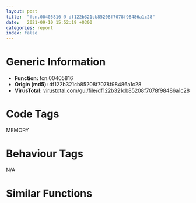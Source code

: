 ```yaml
---
layout: post
title:  "fcn.00405816 @ df122b321cb85208f7078f98486a1c28"
date:   2021-09-10 15:52:19 +0300
categories: report
index: false
---
```


# Generic Information
- **Function:** fcn.00405816
- **Origin (md5):** df122b321cb85208f7078f98486a1c28
- **VirusTotal:** [virustotal.com/gui/file/df122b321cb85208f7078f98486a1c28][virustotal_ref]

# Code Tags
<span class="tag" id="MEMORY">MEMORY</span>


# Behaviour Tags
<span class="bhv-tag" id="na">N/A</span>

# Similar Functions
<script type="text/javascript" src="https://www.gstatic.com/charts/loader.js"></script>
<script type="text/javascript">

    google.charts.load('current', {'packages':['corechart']});
    google.charts.setOnLoadCallback(drawChart);

    function drawChart() {
    var data = new google.visualization.DataTable();
        data.addColumn('number', 'X');
        data.addColumn('number', 'Y');
        data.addColumn({type: 'string', role: 'tooltip', 'p': {'html': true}});
        data.addColumn({'type': 'string', 'role': 'style'});
        
        data.addRows([
    [91.90196228027344, 54.26353073120117, '<b><a href="/report/fcn.00405816@df122b321cb85208f7078f98486a1c28">fcn.00405816</a><br>@df122b321cb85208f7078f98486a1c28</b><br>mov edi, edi<br>push ebp<br>mov ebp, esp<br>cmp dword[ebp+8], 0<br>je 0x40584e<br>push dword[ebp+8]<br>push 0<br>push dword[0x4981f0]<br>call dword[sym.imp.KERNEL32.dll_HeapFree]<br>test eax, eax<br>jne 0x40584e<br>push esi<br>call fcn.00405ff8<br>mov esi, eax<br>call dword[sym.imp.KERNEL32.dll_GetLastError]<br>push eax<br>call fcn.00405f7f<br>pop ecx<br>mov dword[esi], eax<br>pop esi<br>pop ebp<br>ret <br><eoc> ', 'point { fill-color: #e0440e; }'],
[-131.0760498046875, -167.1231689453125, '<b><a href="/report/fcn.0040b668@5d44fc96ec059e83cbab5efb708e5e9e">fcn.0040b668</a><br>@5d44fc96ec059e83cbab5efb708e5e9e</b><br>push ebp<br>mov ebp, esp<br>cmp dword[ebp+8], 0<br>je 0x40b69e<br>push dword[ebp+8]<br>push 0<br>push dword[0xbc9ebc]<br>call dword[sym.imp.KERNEL32.dll_HeapFree]<br>test eax, eax<br>jne 0x40b69e<br>push esi<br>call fcn.0040c417<br>mov esi, eax<br>call dword[sym.imp.KERNEL32.dll_GetLastError]<br>push eax<br>call fcn.0040c42a<br>pop ecx<br>mov dword[esi], eax<br>pop esi<br>pop ebp<br>ret <br><eoc> ', 'null'],
[-29.60059928894043, 37.23336410522461, '<b><a href="/report/fcn.0047177e@ce2d7db52a4e79f76ce765b07f5eead2">fcn.0047177e</a><br>@ce2d7db52a4e79f76ce765b07f5eead2</b><br>mov edi, edi<br>push ebp<br>mov ebp, esp<br>cmp dword[ebp+8], 0<br>je 0x4717b6<br>push dword[ebp+8]<br>push 0<br>push dword[0x49f1d0]<br>call dword[sym.imp.KERNEL32.dll_HeapFree]<br>test eax, eax<br>jne 0x4717b6<br>push esi<br>call fcn.0046bb7c<br>mov esi, eax<br>call dword[sym.imp.KERNEL32.dll_GetLastError]<br>push eax<br>call fcn.0046bb03<br>pop ecx<br>mov dword[esi], eax<br>pop esi<br>pop ebp<br>ret <br><eoc> ', 'null'],
[-143.6499786376953, -191.52682495117188, '<b><a href="/report/fcn.0040e7c8@6e195fbdf6b398dc597c28abc7c7a2ae">fcn.0040e7c8</a><br>@6e195fbdf6b398dc597c28abc7c7a2ae</b><br>push ebp<br>mov ebp, esp<br>cmp dword[ebp+8], 0<br>je 0x40e7fe<br>push dword[ebp+8]<br>push 0<br>push dword[0xc43a1c]<br>call dword[sym.imp.KERNEL32.dll_HeapFree]<br>test eax, eax<br>jne 0x40e7fe<br>push esi<br>call fcn.0040f577<br>mov esi, eax<br>call dword[sym.imp.KERNEL32.dll_GetLastError]<br>push eax<br>call fcn.0040f58a<br>pop ecx<br>mov dword[esi], eax<br>pop esi<br>pop ebp<br>ret <br><eoc> ', 'null'],
[6.197352886199951, 44.27730178833008, '<b><a href="/report/fcn.004261ce@d9b85b9b67587bbf2112c62164413bd8">fcn.004261ce</a><br>@d9b85b9b67587bbf2112c62164413bd8</b><br>mov edi, edi<br>push ebp<br>mov ebp, esp<br>cmp dword[ebp+8], 0<br>je 0x426206<br>push dword[ebp+8]<br>push 0<br>push dword[0x4d7cf0]<br>call dword[sym.imp.KERNEL32.dll_HeapFree]<br>test eax, eax<br>jne 0x426206<br>push esi<br>call fcn.00421fd2<br>mov esi, eax<br>call dword[sym.imp.KERNEL32.dll_GetLastError]<br>push eax<br>call fcn.00421f59<br>pop ecx<br>mov dword[esi], eax<br>pop esi<br>pop ebp<br>ret <br><eoc> ', 'null'],
[90.6572494506836, 103.76216888427734, '<b><a href="/report/fcn.00405816@48311276b3cd8adebcd777f7aad326b2">fcn.00405816</a><br>@48311276b3cd8adebcd777f7aad326b2</b><br>mov edi, edi<br>push ebp<br>mov ebp, esp<br>cmp dword[ebp+8], 0<br>je 0x40584e<br>push dword[ebp+8]<br>push 0<br>push dword[0x4a21f0]<br>call dword[sym.imp.KERNEL32.dll_HeapFree]<br>test eax, eax<br>jne 0x40584e<br>push esi<br>call fcn.00405ff8<br>mov esi, eax<br>call dword[sym.imp.KERNEL32.dll_GetLastError]<br>push eax<br>call fcn.00405f7f<br>pop ecx<br>mov dword[esi], eax<br>pop esi<br>pop ebp<br>ret <br><eoc> ', 'null'],
[-146.0190887451172, -143.89105224609375, '<b><a href="/report/fcn.0040acc8@f40e41234bc244856083b8839ad797e1">fcn.0040acc8</a><br>@f40e41234bc244856083b8839ad797e1</b><br>push ebp<br>mov ebp, esp<br>cmp dword[ebp+8], 0<br>je 0x40acfe<br>push dword[ebp+8]<br>push 0<br>push dword[0xb43de4]<br>call dword[sym.imp.KERNEL32.dll_HeapFree]<br>test eax, eax<br>jne 0x40acfe<br>push esi<br>call fcn.0040ba77<br>mov esi, eax<br>call dword[sym.imp.KERNEL32.dll_GetLastError]<br>push eax<br>call fcn.0040ba8a<br>pop ecx<br>mov dword[esi], eax<br>pop esi<br>pop ebp<br>ret <br><eoc> ', 'null'],
[68.26730346679688, 75.80768585205078, '<b><a href="/report/fcn.0040ce27@617bd594ba13d0dcc08a315774c342d4">fcn.0040ce27</a><br>@617bd594ba13d0dcc08a315774c342d4</b><br>mov edi, edi<br>push ebp<br>mov ebp, esp<br>cmp dword[ebp+8], 0<br>je 0x40ce5f<br>push dword[ebp+8]<br>push 0<br>push dword[0x4bc8f4]<br>call dword[sym.imp.KERNEL32.dll_HeapFree]<br>test eax, eax<br>jne 0x40ce5f<br>push esi<br>call fcn.0040d5c3<br>mov esi, eax<br>call dword[sym.imp.KERNEL32.dll_GetLastError]<br>push eax<br>call fcn.0040d54a<br>pop ecx<br>mov dword[esi], eax<br>pop esi<br>pop ebp<br>ret <br><eoc> ', 'null'],
[106.52837371826172, -24.140625, '<b><a href="/report/fcn.00412cdc@3d7f25d788af3e7f7707a736ac852465">fcn.00412cdc</a><br>@3d7f25d788af3e7f7707a736ac852465</b><br>mov edi, edi<br>push ebp<br>mov ebp, esp<br>cmp dword[ebp+8], 0<br>je 0x412d14<br>push dword[ebp+8]<br>push 0<br>push dword[0x477520]<br>call dword[sym.imp.KERNEL32.dll_HeapFree]<br>test eax, eax<br>jne 0x412d14<br>push esi<br>call fcn.00414af7<br>mov esi, eax<br>call dword[sym.imp.KERNEL32.dll_GetLastError]<br>push eax<br>call fcn.00414ab5<br>pop ecx<br>mov dword[esi], eax<br>pop esi<br>pop ebp<br>ret <br><eoc> ', 'null'],
[29.868776321411133, -10.465860366821289, '<b><a href="/report/fcn.00411e88@8fe319558c6f221efde51f3acc33b19c">fcn.00411e88</a><br>@8fe319558c6f221efde51f3acc33b19c</b><br>mov edi, edi<br>push ebp<br>mov ebp, esp<br>cmp dword[ebp+8], 0<br>je 0x411ec0<br>push dword[ebp+8]<br>push 0<br>push dword[0x42fcc0]<br>call dword[sym.imp.KERNEL32.dll_HeapFree]<br>test eax, eax<br>jne 0x411ec0<br>push esi<br>call fcn.0040e48f<br>mov esi, eax<br>call dword[sym.imp.KERNEL32.dll_GetLastError]<br>push eax<br>call fcn.0040e416<br>pop ecx<br>mov dword[esi], eax<br>pop esi<br>pop ebp<br>ret <br><eoc> ', 'null'],
[35.22235870361328, 22.779916763305664, '<b><a href="/report/fcn.00411e88@b9e7701b101639a92238161f00b7471e">fcn.00411e88</a><br>@b9e7701b101639a92238161f00b7471e</b><br>mov edi, edi<br>push ebp<br>mov ebp, esp<br>cmp dword[ebp+8], 0<br>je 0x411ec0<br>push dword[ebp+8]<br>push 0<br>push dword[0x42fcc0]<br>call dword[sym.imp.KERNEL32.dll_HeapFree]<br>test eax, eax<br>jne 0x411ec0<br>push esi<br>call fcn.0040e48f<br>mov esi, eax<br>call dword[sym.imp.KERNEL32.dll_GetLastError]<br>push eax<br>call fcn.0040e416<br>pop ecx<br>mov dword[esi], eax<br>pop esi<br>pop ebp<br>ret <br><eoc> ', 'null'],
[40.99052810668945, 93.42912292480469, '<b><a href="/report/fcn.004261ce@835812ed365516de32516b9bf14b0450">fcn.004261ce</a><br>@835812ed365516de32516b9bf14b0450</b><br>mov edi, edi<br>push ebp<br>mov ebp, esp<br>cmp dword[ebp+8], 0<br>je 0x426206<br>push dword[ebp+8]<br>push 0<br>push dword[0x4d7cf0]<br>call dword[sym.imp.KERNEL32.dll_HeapFree]<br>test eax, eax<br>jne 0x426206<br>push esi<br>call fcn.00421fd2<br>mov esi, eax<br>call dword[sym.imp.KERNEL32.dll_GetLastError]<br>push eax<br>call fcn.00421f59<br>pop ecx<br>mov dword[esi], eax<br>pop esi<br>pop ebp<br>ret <br><eoc> ', 'null'],
[67.34131622314453, 32.81898498535156, '<b><a href="/report/fcn.00411e88@2befdc6dad4b6936d78e65ffd5537599">fcn.00411e88</a><br>@2befdc6dad4b6936d78e65ffd5537599</b><br>mov edi, edi<br>push ebp<br>mov ebp, esp<br>cmp dword[ebp+8], 0<br>je 0x411ec0<br>push dword[ebp+8]<br>push 0<br>push dword[0x42fcc0]<br>call dword[sym.imp.KERNEL32.dll_HeapFree]<br>test eax, eax<br>jne 0x411ec0<br>push esi<br>call fcn.0040e48f<br>mov esi, eax<br>call dword[sym.imp.KERNEL32.dll_GetLastError]<br>push eax<br>call fcn.0040e416<br>pop ecx<br>mov dword[esi], eax<br>pop esi<br>pop ebp<br>ret <br><eoc> ', 'null'],
[105.26637268066406, 16.807579040527344, '<b><a href="/report/fcn.0042e93f@38d41d729f8f30faf0dd96f0c7acba4b">fcn.0042e93f</a><br>@38d41d729f8f30faf0dd96f0c7acba4b</b><br>mov edi, edi<br>push ebp<br>mov ebp, esp<br>cmp dword[ebp+8], 0<br>je 0x42e977<br>push dword[ebp+8]<br>push 0<br>push dword[0x56b490]<br>call dword[sym.imp.KERNEL32.dll_HeapFree]<br>test eax, eax<br>jne 0x42e977<br>push esi<br>call fcn.0042e8cf<br>mov esi, eax<br>call dword[sym.imp.KERNEL32.dll_GetLastError]<br>push eax<br>call fcn.0042e856<br>pop ecx<br>mov dword[esi], eax<br>pop esi<br>pop ebp<br>ret <br><eoc> ', 'null'],
[-20.931018829345703, 74.63121795654297, '<b><a href="/report/fcn.00412cdc@b8b9cf6862b0d68d10750002e5baaf97">fcn.00412cdc</a><br>@b8b9cf6862b0d68d10750002e5baaf97</b><br>mov edi, edi<br>push ebp<br>mov ebp, esp<br>cmp dword[ebp+8], 0<br>je 0x412d14<br>push dword[ebp+8]<br>push 0<br>push dword[0x477520]<br>call dword[sym.imp.KERNEL32.dll_HeapFree]<br>test eax, eax<br>jne 0x412d14<br>push esi<br>call fcn.00414af7<br>mov esi, eax<br>call dword[sym.imp.KERNEL32.dll_GetLastError]<br>push eax<br>call fcn.00414ab5<br>pop ecx<br>mov dword[esi], eax<br>pop esi<br>pop ebp<br>ret <br><eoc> ', 'null'],
[-116.1384506225586, -190.32875061035156, '<b><a href="/report/fcn.004066f4@c299206e1e94de2392d4dd9464d03d54">fcn.004066f4</a><br>@c299206e1e94de2392d4dd9464d03d54</b><br>push ebp<br>mov ebp, esp<br>cmp dword[ebp+8], 0<br>je 0x40672a<br>push dword[ebp+8]<br>push 0<br>push dword[0x439348]<br>call dword[sym.imp.KERNEL32.dll_HeapFree]<br>test eax, eax<br>jne 0x40672a<br>push esi<br>call fcn.0040a38f<br>mov esi, eax<br>call dword[sym.imp.KERNEL32.dll_GetLastError]<br>push eax<br>call fcn.0040a3a2<br>pop ecx<br>mov dword[esi], eax<br>pop esi<br>pop ebp<br>ret <br><eoc> ', 'null'],
[64.99617767333984, -34.2995491027832, '<b><a href="/report/fcn.00411e88@31d828bf241be93b3ffe89cf3c313d44">fcn.00411e88</a><br>@31d828bf241be93b3ffe89cf3c313d44</b><br>mov edi, edi<br>push ebp<br>mov ebp, esp<br>cmp dword[ebp+8], 0<br>je 0x411ec0<br>push dword[ebp+8]<br>push 0<br>push dword[0x42fcc0]<br>call dword[sym.imp.KERNEL32.dll_HeapFree]<br>test eax, eax<br>jne 0x411ec0<br>push esi<br>call fcn.0040e48f<br>mov esi, eax<br>call dword[sym.imp.KERNEL32.dll_GetLastError]<br>push eax<br>call fcn.0040e416<br>pop ecx<br>mov dword[esi], eax<br>pop esi<br>pop ebp<br>ret <br><eoc> ', 'null'],
[-6.857470512390137, -26.456928253173828, '<b><a href="/report/fcn.004f17b4@e2ba7f10eb234338a49853c34d7d9c56">fcn.004f17b4</a><br>@e2ba7f10eb234338a49853c34d7d9c56</b><br>mov edi, edi<br>push ebp<br>mov ebp, esp<br>cmp dword[ebp+8], 0<br>je 0x4f17ec<br>push dword[ebp+8]<br>push 0<br>push dword[0x5643b8]<br>call dword[sym.imp.KERNEL32.dll_HeapFree]<br>test eax, eax<br>jne 0x4f17ec<br>push esi<br>call fcn.004f4023<br>mov esi, eax<br>call dword[sym.imp.KERNEL32.dll_GetLastError]<br>push eax<br>call fcn.004f3fe1<br>pop ecx<br>mov dword[esi], eax<br>pop esi<br>pop ebp<br>ret <br><eoc> ', 'null'],
[44.98881912231445, 127.07730865478516, '<b><a href="/report/fcn.004139cc@20a93604f17ee6f3c2aa7b1f7a497fcf">fcn.004139cc</a><br>@20a93604f17ee6f3c2aa7b1f7a497fcf</b><br>mov edi, edi<br>push ebp<br>mov ebp, esp<br>cmp dword[ebp+8], 0<br>je 0x413a04<br>push dword[ebp+8]<br>push 0<br>push dword[0x484540]<br>call dword[sym.imp.KERNEL32.dll_HeapFree]<br>test eax, eax<br>jne 0x413a04<br>push esi<br>call fcn.004157e7<br>mov esi, eax<br>call dword[sym.imp.KERNEL32.dll_GetLastError]<br>push eax<br>call fcn.004157a5<br>pop ecx<br>mov dword[esi], eax<br>pop esi<br>pop ebp<br>ret <br><eoc> ', 'null'],
[41.654300689697266, 54.6669921875, '<b><a href="/report/fcn.004261de@d701bfe1b2c669cec1fe384fdc108bfb">fcn.004261de</a><br>@d701bfe1b2c669cec1fe384fdc108bfb</b><br>mov edi, edi<br>push ebp<br>mov ebp, esp<br>cmp dword[ebp+8], 0<br>je 0x426216<br>push dword[ebp+8]<br>push 0<br>push dword[0x449cf0]<br>call dword[sym.imp.KERNEL32.dll_HeapFree]<br>test eax, eax<br>jne 0x426216<br>push esi<br>call fcn.00421fe2<br>mov esi, eax<br>call dword[sym.imp.KERNEL32.dll_GetLastError]<br>push eax<br>call fcn.00421f69<br>pop ecx<br>mov dword[esi], eax<br>pop esi<br>pop ebp<br>ret <br><eoc> ', 'null'],
[1.9740345478057861, 11.176204681396484, '<b><a href="/report/fcn.0040ce27@b8b9b802e96d8e813c605554cf6f7018">fcn.0040ce27</a><br>@b8b9b802e96d8e813c605554cf6f7018</b><br>mov edi, edi<br>push ebp<br>mov ebp, esp<br>cmp dword[ebp+8], 0<br>je 0x40ce5f<br>push dword[ebp+8]<br>push 0<br>push dword[0x4bc8f4]<br>call dword[sym.imp.KERNEL32.dll_HeapFree]<br>test eax, eax<br>jne 0x40ce5f<br>push esi<br>call fcn.0040d5c3<br>mov esi, eax<br>call dword[sym.imp.KERNEL32.dll_GetLastError]<br>push eax<br>call fcn.0040d54a<br>pop ecx<br>mov dword[esi], eax<br>pop esi<br>pop ebp<br>ret <br><eoc> ', 'null'],
[14.266464233398438, 75.47573852539062, '<b><a href="/report/fcn.004261de@c0371bf2f84d37acabd30e547b4cc5fa">fcn.004261de</a><br>@c0371bf2f84d37acabd30e547b4cc5fa</b><br>mov edi, edi<br>push ebp<br>mov ebp, esp<br>cmp dword[ebp+8], 0<br>je 0x426216<br>push dword[ebp+8]<br>push 0<br>push dword[0x449cf0]<br>call dword[sym.imp.KERNEL32.dll_HeapFree]<br>test eax, eax<br>jne 0x426216<br>push esi<br>call fcn.00421fe2<br>mov esi, eax<br>call dword[sym.imp.KERNEL32.dll_GetLastError]<br>push eax<br>call fcn.00421f69<br>pop ecx<br>mov dword[esi], eax<br>pop esi<br>pop ebp<br>ret <br><eoc> ', 'null'],
[-35.75872802734375, 0.4206404685974121, '<b><a href="/report/fcn.004261de@5e50a67c7e8dbb50c23acbc92eb08f0e">fcn.004261de</a><br>@5e50a67c7e8dbb50c23acbc92eb08f0e</b><br>mov edi, edi<br>push ebp<br>mov ebp, esp<br>cmp dword[ebp+8], 0<br>je 0x426216<br>push dword[ebp+8]<br>push 0<br>push dword[0x449cf0]<br>call dword[sym.imp.KERNEL32.dll_HeapFree]<br>test eax, eax<br>jne 0x426216<br>push esi<br>call fcn.00421fe2<br>mov esi, eax<br>call dword[sym.imp.KERNEL32.dll_GetLastError]<br>push eax<br>call fcn.00421f69<br>pop ecx<br>mov dword[esi], eax<br>pop esi<br>pop ebp<br>ret <br><eoc> ', 'null'],
[-118.51310729980469, -142.75277709960938, '<b><a href="/report/fcn.0040eb88@883dfc165005908f8666e487fe529d8c">fcn.0040eb88</a><br>@883dfc165005908f8666e487fe529d8c</b><br>push ebp<br>mov ebp, esp<br>cmp dword[ebp+8], 0<br>je 0x40ebbe<br>push dword[ebp+8]<br>push 0<br>push dword[0xc56284]<br>call dword[sym.imp.KERNEL32.dll_HeapFree]<br>test eax, eax<br>jne 0x40ebbe<br>push esi<br>call fcn.0040f937<br>mov esi, eax<br>call dword[sym.imp.KERNEL32.dll_GetLastError]<br>push eax<br>call fcn.0040f94a<br>pop ecx<br>mov dword[esi], eax<br>pop esi<br>pop ebp<br>ret <br><eoc> ', 'null'],
[-66.75447845458984, 72.85792541503906, '<b><a href="/report/fcn.00415ca5@64e5091c15839d4b2093890f73869f28">fcn.00415ca5</a><br>@64e5091c15839d4b2093890f73869f28</b><br>mov edi, edi<br>push ebp<br>mov ebp, esp<br>cmp dword[ebp+8], 0<br>je 0x415cdd<br>push dword[ebp+8]<br>push 0<br>push dword[0x63f5f8]<br>call dword[sym.imp.KERNEL32.dll_HeapFree]<br>test eax, eax<br>jne 0x415cdd<br>push esi<br>call fcn.0041434b<br>mov esi, eax<br>call dword[sym.imp.KERNEL32.dll_GetLastError]<br>push eax<br>call fcn.004142d2<br>pop ecx<br>mov dword[esi], eax<br>pop esi<br>pop ebp<br>ret <br><eoc> ', 'null'],
[126.17064666748047, 55.25021743774414, '<b><a href="/report/fcn.00412cdc@6e426bd8e348fab7a17ba317fb0f2d87">fcn.00412cdc</a><br>@6e426bd8e348fab7a17ba317fb0f2d87</b><br>mov edi, edi<br>push ebp<br>mov ebp, esp<br>cmp dword[ebp+8], 0<br>je 0x412d14<br>push dword[ebp+8]<br>push 0<br>push dword[0x477520]<br>call dword[sym.imp.KERNEL32.dll_HeapFree]<br>test eax, eax<br>jne 0x412d14<br>push esi<br>call fcn.00414af7<br>mov esi, eax<br>call dword[sym.imp.KERNEL32.dll_GetLastError]<br>push eax<br>call fcn.00414ab5<br>pop ecx<br>mov dword[esi], eax<br>pop esi<br>pop ebp<br>ret <br><eoc> ', 'null'],
[-0.4244121015071869, 110.09724426269531, '<b><a href="/report/fcn.00411e88@41d541db4a17e11df1b616218be77825">fcn.00411e88</a><br>@41d541db4a17e11df1b616218be77825</b><br>mov edi, edi<br>push ebp<br>mov ebp, esp<br>cmp dword[ebp+8], 0<br>je 0x411ec0<br>push dword[ebp+8]<br>push 0<br>push dword[0x42fcc0]<br>call dword[sym.imp.KERNEL32.dll_HeapFree]<br>test eax, eax<br>jne 0x411ec0<br>push esi<br>call fcn.0040e48f<br>mov esi, eax<br>call dword[sym.imp.KERNEL32.dll_GetLastError]<br>push eax<br>call fcn.0040e416<br>pop ecx<br>mov dword[esi], eax<br>pop esi<br>pop ebp<br>ret <br><eoc> ', 'null'],
[28.045602798461914, -46.963592529296875, '<b><a href="/report/fcn.0047177e@f47bfed80cd39ec1aff63db618c8814f">fcn.0047177e</a><br>@f47bfed80cd39ec1aff63db618c8814f</b><br>mov edi, edi<br>push ebp<br>mov ebp, esp<br>cmp dword[ebp+8], 0<br>je 0x4717b6<br>push dword[ebp+8]<br>push 0<br>push dword[0x49f1d0]<br>call dword[sym.imp.KERNEL32.dll_HeapFree]<br>test eax, eax<br>jne 0x4717b6<br>push esi<br>call fcn.0046bb7c<br>mov esi, eax<br>call dword[sym.imp.KERNEL32.dll_GetLastError]<br>push eax<br>call fcn.0046bb03<br>pop ecx<br>mov dword[esi], eax<br>pop esi<br>pop ebp<br>ret <br><eoc> ', 'null'],
[69.02305603027344, 0.7930808067321777, '<b><a href="/report/fcn.00411e88@6312517583453b51c66fd5c06a181092">fcn.00411e88</a><br>@6312517583453b51c66fd5c06a181092</b><br>mov edi, edi<br>push ebp<br>mov ebp, esp<br>cmp dword[ebp+8], 0<br>je 0x411ec0<br>push dword[ebp+8]<br>push 0<br>push dword[0x42fcc0]<br>call dword[sym.imp.KERNEL32.dll_HeapFree]<br>test eax, eax<br>jne 0x411ec0<br>push esi<br>call fcn.0040e48f<br>mov esi, eax<br>call dword[sym.imp.KERNEL32.dll_GetLastError]<br>push eax<br>call fcn.0040e416<br>pop ecx<br>mov dword[esi], eax<br>pop esi<br>pop ebp<br>ret <br><eoc> ', 'null'],
[-103.54598999023438, -165.9019012451172, '<b><a href="/report/fcn.0040e6f8@e69fcfbd512770c44a9d6b90a42edeb0">fcn.0040e6f8</a><br>@e69fcfbd512770c44a9d6b90a42edeb0</b><br>push ebp<br>mov ebp, esp<br>cmp dword[ebp+8], 0<br>je 0x40e72e<br>push dword[ebp+8]<br>push 0<br>push dword[0xb94b3c]<br>call dword[sym.imp.KERNEL32.dll_HeapFree]<br>test eax, eax<br>jne 0x40e72e<br>push esi<br>call fcn.0040f4a7<br>mov esi, eax<br>call dword[sym.imp.KERNEL32.dll_GetLastError]<br>push eax<br>call fcn.0040f4ba<br>pop ecx<br>mov dword[esi], eax<br>pop esi<br>pop ebp<br>ret <br><eoc> ', 'null'],
[-158.55572509765625, -168.3775634765625, '<b><a href="/report/fcn.0040df38@3d0ec851566b617e7e4e75da3dd9651c">fcn.0040df38</a><br>@3d0ec851566b617e7e4e75da3dd9651c</b><br>push ebp<br>mov ebp, esp<br>cmp dword[ebp+8], 0<br>je 0x40df6e<br>push dword[ebp+8]<br>push 0<br>push dword[0xb93bb4]<br>call dword[sym.imp.KERNEL32.dll_HeapFree]<br>test eax, eax<br>jne 0x40df6e<br>push esi<br>call fcn.0040ece7<br>mov esi, eax<br>call dword[sym.imp.KERNEL32.dll_GetLastError]<br>push eax<br>call fcn.0040ecfa<br>pop ecx<br>mov dword[esi], eax<br>pop esi<br>pop ebp<br>ret <br><eoc> ', 'null'],

        ]);

    var options = {
        title: 'Similarity Plot',
        legend: 'none',
        colors: ['#dedbd9', '#e6693e', '#ec8f6e', '#f3b49f', '#f6c7b6'],
        tooltip: {isHtml: true, trigger: 'both'},
        explorer: {
        actions: ["dragToZoom", "rightClickToReset"],
        },
        chartArea: {
        width: '80%',
        height: '80%'
        },
        width: '100%',
        height: '100%'
    };

    var chart = new google.visualization.ScatterChart(document.getElementById('chart_div'));

    chart.draw(data, options);
    }
    
</script>


<div id="chart_div" style="width: 100%px; height: 100%;"></div>

# Disassembled Code
{% highlight nasm %}

mov edi, edi
push ebp
mov ebp, esp
cmp dword[ebp+8], 0
je 0x40584e
push dword[ebp+8]
push 0
push dword[0x4981f0]
call dword[sym.imp.KERNEL32.dll_HeapFree]
test eax, eax
jne 0x40584e
push esi
call fcn.00405ff8
mov esi, eax
call dword[sym.imp.KERNEL32.dll_GetLastError]
push eax
call fcn.00405f7f
pop ecx
mov dword[esi], eax
pop esi
pop ebp
ret

{% endhighlight %}

[virustotal_ref]: https://www.virustotal.com/gui/file/df122b321cb85208f7078f98486a1c28